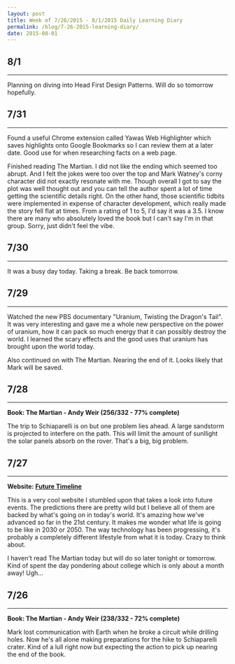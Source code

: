 ```yaml
---
layout: post
title: Week of 7/26/2015 - 8/1/2015 Daily Learning Diary
permalink: /blog/7-26-2015-learning-diary/
date: 2015-08-01
---
```


## 8/1
---
Planning on diving into Head First Design Patterns. Will do so tomorrow hopefully.

## 7/31
---
Found a useful Chrome extension called Yawas Web Highlighter which saves highlights onto Google Bookmarks so I can review them at a later date. Good use for when researching facts on a web page.

Finished reading The Martian. I did not like the ending which seemed too abrupt. And I felt the jokes were too over the top and Mark Watney's corny character did not exactly resonate with me. Though overall I got to say the plot was well thought out and you can tell the author spent a lot of time getting the scientific details right. On the other hand, those scientific tidbits were implemented in expense of character development, which really made the story fell flat at times. From a rating of 1 to 5, I'd say it was a 3.5. I know there are many who absolutely loved the book but I can't say I'm in that group. Sorry, just didn't feel the vibe.

## 7/30
---
It was a busy day today. Taking a break. Be back tomorrow.

## 7/29
---
Watched the new PBS documentary "Uranium, Twisting the Dragon's Tail". It was very interesting and gave me a whole new perspective on the power of uranium, how it can pack so much energy that it can possibly destroy the world. I learned the scary effects and the good uses that uranium has brought upon the world today.

Also continued on with The Martian. Nearing the end of it. Looks likely that Mark will be saved.

## 7/28
---
**Book: The Martian - Andy Weir (256/332 - 77% complete)**

The trip to Schiaparelli is on but one problem lies ahead. A large sandstorm is projected to interfere on the path. This will limit the amount of sunllight the solar panels absorb on the rover. That's a big, big problem.

## 7/27
---
**Website: [Future Timeline](http://www.futuretimeline.net/)**

This is a very cool website I stumbled upon that takes a look into future events. The predictions there are pretty wild but I believe all of them are backed by what's going on in today's world. It's amazing how we've advanced so far in the 21st century. It makes me wonder what life is going to be like in 2030 or 2050. The way technology has been progressing, it's probably a completely different lifestyle from what it is today. Crazy to think about.

I haven't read The Martian today but will do so later tonight or tomorrow. Kind of spent the day pondering about college which is only about a month away! Ugh...

## 7/26
---
**Book: The Martian - Andy Weir (238/332 - 72% complete)**

Mark lost communication with Earth when he broke a circuit while drilling holes. Now he's all alone making preparations for the hike to Schiaparelli crater. Kind of a lull right now but expecting the action to pick up nearing the end of the book.